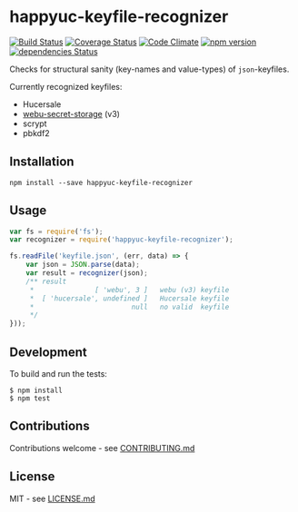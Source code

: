 # happyuc-keyfile-recognizer

[![Build Status](https://travis-ci.org/happyuc/happyuc-keyfile-recognizer.svg?branch=master)](https://travis-ci.org/happyuc/happyuc-keyfile-recognizer) [![Coverage Status](https://coveralls.io/repos/github/happyuc/happyuc-keyfile-recognizer/badge.svg?branch=master)](https://coveralls.io/github/happyuc/happyuc-keyfile-recognizer?branch=master) [![Code Climate](https://codeclimate.com/github/happyuc/happyuc-keyfile-recognizer/badges/gpa.svg)](https://codeclimate.com/github/happyuc/happyuc-keyfile-recognizer) [![npm version](https://badge.fury.io/js/happyuc-keyfile-recognizer.svg)](https://badge.fury.io/js/happyuc-keyfile-recognizer)
[![dependencies Status](https://david-dm.org/happyuc/happyuc-keyfile-recognizer/status.svg)](https://david-dm.org/happyuc/happyuc-keyfile-recognizer)

Checks for structural sanity (key-names and value-types) of `json`-keyfiles.

Currently recognized keyfiles:
 - Hucersale
 - [webu-secret-storage](https://github.com/happyuc-project/wiki/wiki/Webu-Secret-Storage-Definition) (v3)
  - scrypt
  - pbkdf2

## Installation

```shell
npm install --save happyuc-keyfile-recognizer
```

## Usage

```javascript
var fs = require('fs');
var recognizer = require('happyuc-keyfile-recognizer');

fs.readFile('keyfile.json', (err, data) => {
    var json = JSON.parse(data);
    var result = recognizer(json);
    /** result
     *               [ 'webu', 3 ]   webu (v3) keyfile
     *  [ 'hucersale', undefined ]   Hucersale keyfile
     *                        null   no valid  keyfile
     */
}));
```

## Development

To build and run the tests:

```shell
$ npm install
$ npm test
```

## Contributions

Contributions welcome - see [CONTRIBUTING.md](CONTRIBUTING.md)

## License

MIT - see [LICENSE.md](LICENSE.md)
